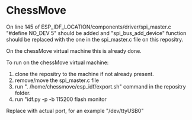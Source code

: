 # ChessMove

On line 145 of ESP_IDF_LOCATION/components/driver/spi_master.c "#define NO_DEV 5" should be added and "spi_bus_add_device" function should be replaced with the one in the spi_master.c file on this repositry.

On the chessMove virtual machine this is already done.

To run on the chessMove virtual machine:

1) clone the repositry to the machine if not already present.
2) remove/move the spi_master.c file
3) run ". /home/chessmove/esp_idf/export.sh" command in the repositry folder.
4) run "idf.py -p <port> -b 115200 flash monitor 
  
Replace <port> with actual port, for an example "/dev/ttyUSB0"

